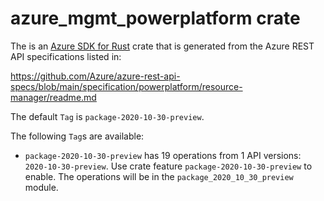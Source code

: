 # azure_mgmt_powerplatform crate

The is an [Azure SDK for Rust](https://github.com/Azure/azure-sdk-for-rust) crate that is generated from the Azure REST API specifications listed in:

https://github.com/Azure/azure-rest-api-specs/blob/main/specification/powerplatform/resource-manager/readme.md

The default `Tag` is `package-2020-10-30-preview`.

The following `Tag`s are available:

- `package-2020-10-30-preview` has 19 operations from 1 API versions: `2020-10-30-preview`. Use crate feature `package-2020-10-30-preview` to enable. The operations will be in the `package_2020_10_30_preview` module.